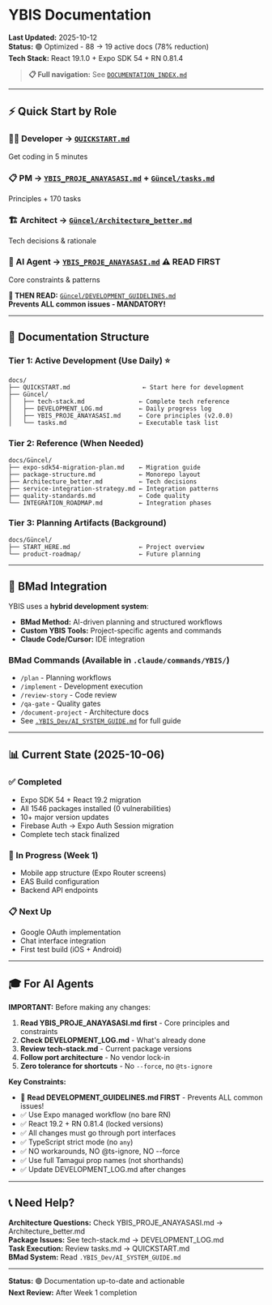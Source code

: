 # YBIS Documentation

**Last Updated:** 2025-10-12  
**Status:** 🟢 Optimized - 88 → 19 active docs (78% reduction)  
**Tech Stack:** React 19.1.0 + Expo SDK 54 + RN 0.81.4

> **📋 Full navigation:** See [`DOCUMENTATION_INDEX.md`](./DOCUMENTATION_INDEX.md)

---

## ⚡ Quick Start by Role

### 👨‍💻 Developer → [`QUICKSTART.md`](./QUICKSTART.md)
Get coding in 5 minutes

### 📋 PM → [`YBIS_PROJE_ANAYASASI.md`](./YBIS_PROJE_ANAYASASI.md) + [`Güncel/tasks.md`](./Güncel/tasks.md)
Principles + 170 tasks

### 🏗️ Architect → [`Güncel/Architecture_better.md`](./Güncel/Architecture_better.md)
Tech decisions & rationale

### 🤖 AI Agent → [`YBIS_PROJE_ANAYASASI.md`](./YBIS_PROJE_ANAYASASI.md) ⚠️ READ FIRST
Core constraints & patterns

**🔴 THEN READ:** [`Güncel/DEVELOPMENT_GUIDELINES.md`](./Güncel/DEVELOPMENT_GUIDELINES.md)  
**Prevents ALL common issues - MANDATORY!**

---

## 📁 Documentation Structure

### Tier 1: Active Development (Use Daily) ⭐
```
docs/
├── QUICKSTART.md                    ← Start here for development
├── Güncel/
│   ├── tech-stack.md               ← Complete tech reference
│   ├── DEVELOPMENT_LOG.md          ← Daily progress log
│   ├── YBIS_PROJE_ANAYASASI.md     ← Core principles (v2.0.0)
│   └── tasks.md                    ← Executable task list
```

### Tier 2: Reference (When Needed)
```
docs/Güncel/
├── expo-sdk54-migration-plan.md    ← Migration guide
├── package-structure.md            ← Monorepo layout
├── Architecture_better.md          ← Tech decisions
├── service-integration-strategy.md ← Integration patterns
├── quality-standards.md            ← Code quality
└── INTEGRATION_ROADMAP.md          ← Integration phases
```

### Tier 3: Planning Artifacts (Background)
```
docs/Güncel/
├── START_HERE.md                   ← Project overview
└── product-roadmap/                ← Future planning
```

---

## 🔧 BMad Integration

YBIS uses a **hybrid development system**:

- **BMad Method:** AI-driven planning and structured workflows
- **Custom YBIS Tools:** Project-specific agents and commands
- **Claude Code/Cursor:** IDE integration

### BMad Commands (Available in `.claude/commands/YBIS/`)
- `/plan` - Planning workflows
- `/implement` - Development execution
- `/review-story` - Code review
- `/qa-gate` - Quality gates
- `/document-project` - Architecture docs
- See [`.YBIS_Dev/AI_SYSTEM_GUIDE.md`](../.YBIS_Dev/AI_SYSTEM_GUIDE.md) for full guide

---

## 📊 Current State (2025-10-06)

### ✅ Completed
- Expo SDK 54 + React 19.2 migration
- All 1546 packages installed (0 vulnerabilities)
- 10+ major version updates
- Firebase Auth → Expo Auth Session migration
- Complete tech stack finalized

### 🚧 In Progress (Week 1)
- Mobile app structure (Expo Router screens)
- EAS Build configuration
- Backend API endpoints

### 📋 Next Up
- Google OAuth implementation
- Chat interface integration
- First test build (iOS + Android)

---

## 🎓 For AI Agents

**IMPORTANT:** Before making any changes:

1. **Read YBIS_PROJE_ANAYASASI.md first** - Core principles and constraints
2. **Check DEVELOPMENT_LOG.md** - What's already done
3. **Review tech-stack.md** - Current package versions
4. **Follow port architecture** - No vendor lock-in
5. **Zero tolerance for shortcuts** - No `--force`, no `@ts-ignore`

**Key Constraints:**
- 🔴 **Read DEVELOPMENT_GUIDELINES.md FIRST** - Prevents ALL common issues!
- ✅ Use Expo managed workflow (no bare RN)
- ✅ React 19.2 + RN 0.81.4 (locked versions)
- ✅ All changes must go through port interfaces
- ✅ TypeScript strict mode (no `any`)
- ✅ NO workarounds, NO @ts-ignore, NO --force
- ✅ Use full Tamagui prop names (not shorthands)
- ✅ Update DEVELOPMENT_LOG.md after changes

---

## 📞 Need Help?

**Architecture Questions:** Check YBIS_PROJE_ANAYASASI.md → Architecture_better.md  
**Package Issues:** See tech-stack.md → DEVELOPMENT_LOG.md  
**Task Execution:** Review tasks.md → QUICKSTART.md  
**BMad System:** Read `.YBIS_Dev/AI_SYSTEM_GUIDE.md`

---

**Status:** 🟢 Documentation up-to-date and actionable  
**Next Review:** After Week 1 completion

